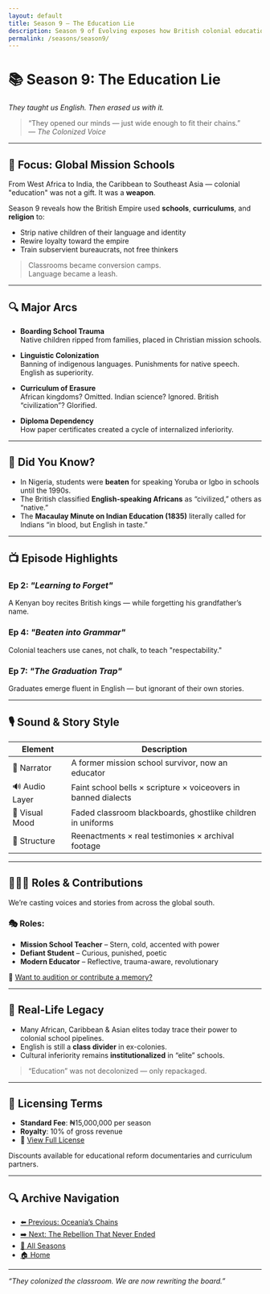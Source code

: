 ```yaml
---
layout: default
title: Season 9 – The Education Lie
description: Season 9 of Evolving exposes how British colonial education was a tool of erasure, indoctrination, and identity theft across colonized regions.
permalink: /seasons/season9/
---
```


# 📚 Season 9: **The Education Lie**  
*They taught us English. Then erased us with it.*

> “They opened our minds — just wide enough to fit their chains.”  
> — *The Colonized Voice*

---

## 🏫 Focus: Global Mission Schools  
From West Africa to India, the Caribbean to Southeast Asia — colonial "education" was not a gift. It was a **weapon**.

Season 9 reveals how the British Empire used **schools**, **curriculums**, and **religion** to:

- Strip native children of their language and identity  
- Rewire loyalty toward the empire  
- Train subservient bureaucrats, not free thinkers

> Classrooms became conversion camps.  
> Language became a leash.

---

## 🔍 Major Arcs

- **Boarding School Trauma**  
  Native children ripped from families, placed in Christian mission schools.

- **Linguistic Colonization**  
  Banning of indigenous languages. Punishments for native speech. English as superiority.

- **Curriculum of Erasure**  
  African kingdoms? Omitted. Indian science? Ignored. British “civilization”? Glorified.

- **Diploma Dependency**  
  How paper certificates created a cycle of internalized inferiority.

---

## 🧠 Did You Know?

- In Nigeria, students were **beaten** for speaking Yoruba or Igbo in schools until the 1990s.  
- The British classified **English-speaking Africans** as “civilized,” others as “native.”  
- The **Macaulay Minute on Indian Education (1835)** literally called for Indians “in blood, but English in taste.”

---

## 📺 Episode Highlights

### Ep 2: *"Learning to Forget"*
A Kenyan boy recites British kings — while forgetting his grandfather’s name.

### Ep 4: *"Beaten into Grammar"*
Colonial teachers use canes, not chalk, to teach "respectability."

### Ep 7: *"The Graduation Trap"*
Graduates emerge fluent in English — but ignorant of their own stories.

---

## 🎙️ Sound & Story Style

| Element        | Description |
|----------------|-------------|
| 📖 Narrator     | A former mission school survivor, now an educator |
| 🔊 Audio Layer  | Faint school bells × scripture × voiceovers in banned dialects |
| 🎨 Visual Mood  | Faded classroom blackboards, ghostlike children in uniforms |
| 📼 Structure    | Reenactments × real testimonies × archival footage |

---

## 🧑🏾‍🏫 Roles & Contributions

We’re casting voices and stories from across the global south.

### 🎭 Roles:
- **Mission School Teacher** – Stern, cold, accented with power  
- **Defiant Student** – Curious, punished, poetic  
- **Modern Educator** – Reflective, trauma-aware, revolutionary

📩 [Want to audition or contribute a memory?](mailto:oreoluwaolaleye96@gmail.com?subject=Season%209%20Education%20Story)

---

## 🧬 Real-Life Legacy

- Many African, Caribbean & Asian elites today trace their power to colonial school pipelines.  
- English is still a **class divider** in ex-colonies.  
- Cultural inferiority remains **institutionalized** in “elite” schools.

> “Education” was not decolonized — only repackaged.

---

## 🔐 Licensing Terms

- **Standard Fee**: ₦15,000,000 per season  
- **Royalty**: 10% of gross revenue  
- 📜 [View Full License](/LICENSE.md)

Discounts available for educational reform documentaries and curriculum partners.

---

## 🔍 Archive Navigation

- [⬅️ Previous: Oceania’s Chains](../season8/)  
- [➡️ Next: The Rebellion That Never Ended](../season10/)  
- [📜 All Seasons](/seasons/)  
- [🏠 Home](/)

---

_“They colonized the classroom. We are now rewriting the board.”_
